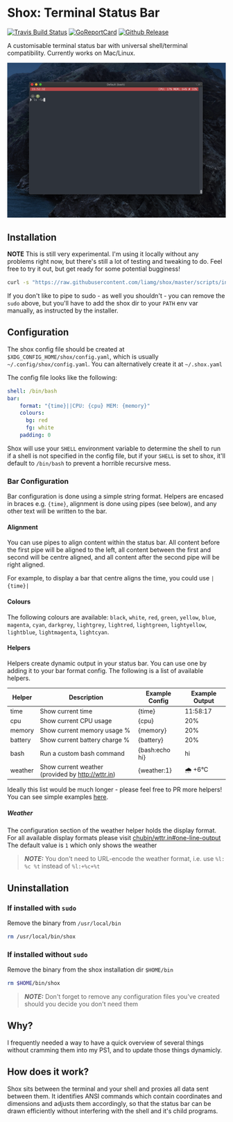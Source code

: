 # Shox: Terminal Status Bar

[![Travis Build Status](https://travis-ci.org/liamg/shox.svg?branch=master)](https://travis-ci.org/liamg/shox)
[![GoReportCard](https://goreportcard.com/badge/github.com/liamg/shox)](https://goreportcard.com/report/github.com/liamg/shox)
[![Github Release](https://img.shields.io/github/release/liamg/shox.svg)](https://github.com/liamg/shox/releases)

A customisable terminal status bar with universal shell/terminal compatibility. Currently works on Mac/Linux.

![](./screenshot.png)

## Installation

**NOTE** This is still very experimental. I'm using it locally without any problems right now, but there's still a lot of testing and tweaking to do. Feel free to try it out, but get ready for some potential bugginess!

```bash
curl -s "https://raw.githubusercontent.com/liamg/shox/master/scripts/install.sh" | sudo bash
```

If you don't like to pipe to sudo - as well you shouldn't - you can remove the `sudo` above, but you'll have to add the shox dir to your `PATH` env var manually, as instructed by the installer.

## Configuration

The shox config file should be created at `$XDG_CONFIG_HOME/shox/config.yaml`, which is usually `~/.config/shox/config.yaml`. You can alternatively create it at `~/.shox.yaml`

The config file looks like the following:

```yaml
shell: /bin/bash
bar:
    format: "{time}||CPU: {cpu} MEM: {memory}"
    colours: 
      bg: red
      fg: white
    padding: 0
```

Shox will use your `SHELL` environment variable to determine the shell to run if a shell is not specified in the config file, but if your `SHELL` is set to shox, it'll default to `/bin/bash` to prevent a horrible recursive mess.

### Bar Configuration

Bar configuration is done using a simple string format. Helpers are encased in braces e.g. `{time}`, alignment is done using pipes (see below), and any other text will be written to the bar.

#### Alignment

You can use pipes to align content within the status bar. All content before the first pipe will be aligned to the left, all content between the first and second will be centre aligned, and all content after the second pipe will be right aligned.

For example, to display a bar that centre aligns the time, you could use `|{time}|` 

#### Colours

The following colours are available: `black`, `white`, `red`, `green`, `yellow`, `blue`, `magenta`, `cyan`,  `darkgrey`, `lightgrey`, `lightred`, `lightgreen`, `lightyellow`, `lightblue`, `lightmagenta`, `lightcyan`.

#### Helpers

Helpers create dynamic output in your status bar. You can use one by adding it to your bar format config. The following is a list of available helpers.

| Helper  | Description                                       | Example Config   | Example Output |
|---------|---------------------------------------------------|------------------|----------------|
| time    | Show current time                                 | {time}           | 11:58:17       |
| cpu     | Show current CPU usage                            | {cpu}            | 20%            |
| memory  | Show current memory usage %                       | {memory}         | 20%            |
| battery | Show current battery charge %                     | {battery}        | 20%            |
| bash    | Run a custom bash command                         | {bash:echo hi}   | hi             |
| weather | Show current weather (provided by http://wttr.in) | {weather:1}      | 🌧 +6°C         |

Ideally this list would be much longer - please feel free to PR more helpers! You can see simple examples [here](https://github.com/liamg/shox/tree/master/pkg/helpers).

##### Weather

The configuration section of the weather helper holds the display format.
For all available display formats please visit
[chubin/wttr.in#one-line-output](https://github.com/chubin/wttr.in#one-line-output)
The default value is `1` which only shows the weather

> **_NOTE:_** You don't need to URL-encode the weather format, i.e. use `%l: %c %t` instead of `%l:+%c+%t`

## Uninstallation

### If installed with `sudo`
Remove the binary from `/usr/local/bin`
```bash
rm /usr/local/bin/shox
```

### If installed without `sudo`
Remove the binary from the shox installation dir `$HOME/bin`
```bash
rm $HOME/bin/shox
```

> **_NOTE:_** Don't forget to remove any configuration files you've created should you decide you don't need them

## Why?

I frequently needed a way to have a quick overview of several things without cramming them into my PS1, and to update those things dynamicly.

## How does it work?

Shox sits between the terminal and your shell and proxies all data sent between them. It identifies ANSI commands which contain coordinates and dimensions and adjusts them accordingly, so that the status bar can be drawn efficiently without interfering with the shell and it's child programs.
